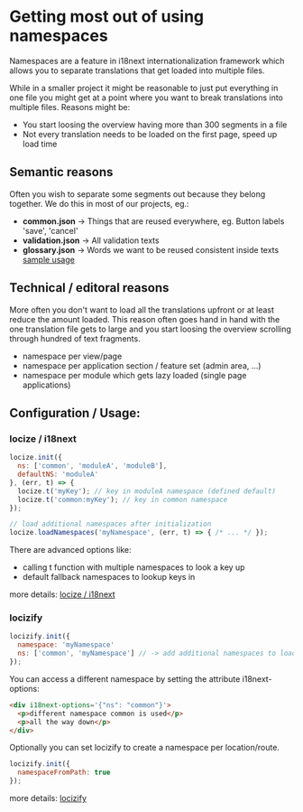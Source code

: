 # Getting most out of using namespaces

Namespaces are a feature in i18next internationalization framework which allows you to separate translations that get loaded into multiple files.

While in a smaller project it might be reasonable to just put everything in one file you might get at a point where you want to break translations into multiple files. Reasons might be:

- You start loosing the overview having more than 300 segments in a file
- Not every translation needs to be loaded on the first page, speed up load time


## Semantic reasons

Often you wish to separate some segments out because they belong together. We do this in most of our projects, eg.:

- **common.json** -> Things that are reused everywhere, eg. Button labels 'save', 'cancel'
- **validation.json** -> All validation texts
- **glossary.json** -> Words we want to be reused consistent inside texts [sample usage](http://i18next.com/translate/nesting/)


## Technical / editoral reasons

More often you don't want to load all the translations upfront or at least reduce the amount loaded. This reason often goes hand in hand with the one translation file gets to large and you start loosing the overview scrolling through hundred of text fragments.

- namespace per view/page
- namespace per application section / feature set (admin area, ...)
- namespace per module which gets lazy loaded (single page applications)

## Configuration / Usage:

### locize / i18next

```js
locize.init({
  ns: ['common', 'moduleA', 'moduleB'],
  defaultNS: 'moduleA'
}, (err, t) => {
  locize.t('myKey'); // key in moduleA namespace (defined default)
  locize.t('common:myKey'); // key in common namespace
});

// load additional namespaces after initialization
locize.loadNamespaces('myNamespace', (err, t) => { /* ... */ });
```

There are advanced options like:

- calling t function with multiple namespaces to look a key up
- default fallback namespaces to lookup keys in

more details: [locize / i18next](http://i18next.com/translate/namespace/)

### locizify

```js
locizify.init({
  namespace: 'myNamespace'
  ns: ['common', 'myNamespace'] // -> add additional namespaces to load
});
```

You can access a different namespace by setting the attribute i18next-options:

```html
<div i18next-options='{"ns": "common"}'>
  <p>different namespace common is used</p>
  <p>all the way down</p>
</div>
```

Optionally you can set locizify to create a namespace per location/route.

```js
locizify.init({
  namespaceFromPath: true
});
```

more details: [locizify](https://github.com/locize/locizify#set-different-namespaces)